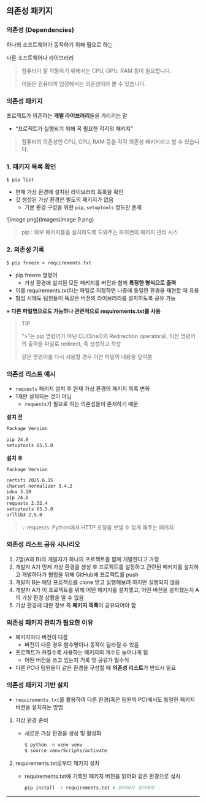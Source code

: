 ## 의존성 패키지

### 의존성 (Dependencies)

하나의 소프트웨어가 동작하기 위해 필요로 하는

다른 소프트웨어나 라이브러리

> 컴퓨터가 잘 작동하기 위해서는 CPU, GPU, RAM 등이 필요합니다.
>
>
> 이들은 컴퓨터의 입장에서는 의존성이라 볼 수 있습니다.

### 의존성 패키지

프로젝트가 의존하는 **개별 라이브러리**들을 가리키는 말

- “프로젝트가 실행되기 위해 꼭 필요한 각각의 패키지”

> 컴퓨터의 의존성인 CPU, GPU, RAM 등을 각각 의존성 패키지라고 할 수 있습니다.

### 1. 패키지 목록 확인

`$ pip list`

- 현재 가상 환경에 설치된 라이브러리 목록을 확인
- 갓 생성된 가상 환경은 별도의 패키지가 없음
  - 기본 환경 구성을 위한 `pip`, `setuptools` 정도만 존재

![image.png](images\image 9.png)

> pip : 외부 패키지들을 설치하도록 도와주는 파이썬의 패키지 관리 시스

### 2. 의존성 기록

`$ pip freeze > requirements.txt`

- pip freeze 명령어
  - 가상 환경에 설치된 모든 패키지를 버전과 함께 **특정한 형식으로 출력**
- 이를 requirements.txt라는 파일로 저장하면 나중에 동일한 환경을 재현할 때 유용
- 협업 시에도 팀원들이 똑같은 버전의 라이브러리를 설치하도록 공유 가능

※ **다른 파일명으로도 가능하나 관련적으로 requirements.txt를 사용**

> TIP
>
>
> “>”는 pip 명령어가 아닌 CLI(Shell)의 Redirection operator로, 
> 이전 명령어의 출력을 파일로 redirect, 즉 생성하고 작성
>
> 같은 명령어를 다시 사용할 경우 이전 파일의 내용을 덮어씀

### 의존성 리스트 예시

- `requests` 패키지 설치 후 현재 가상 환경의 패키지 목록 변화
- 1개만 설치되는 것이 아님
  - `requests`가 필요로 하는 의존성들이 존재하기 때문

**설치 전**

```bash
Package Version

pip 24.0
setuptools 65.5.0
```

**설치 후**

```bash
Package Version

certifi 2025.6.15
charset-normalizer 3.4.2
idna 3.10
pip 24.0
requests 2.32.4
setuptools 65.5.0
urllib3 2.5.0
```

> 💡 requests: Python에서 HTTP 요청을 보낼 수 있게 해주는 패키지

### 의존성 리스트 공유 시나리오

1. 2명(A와 B)의 개발자가 하나의 프로젝트를 함께 개발한다고 가정
2. 개발자 A가 먼저 가상 환경을 생성 후 프로젝트를 설정하고 관련된 패키지를 설치하고 개발하다가 협업을 위해 GitHub에 프로젝트를 push
3. 개발자 B는 해당 프로젝트를 clone 받고 실행해보려 하지만 실행되지 않음
4. 개발자 A가 이 프로젝트를 위해 어떤 패키지를 설치했고, 어떤 버전을 설치했는지 A의 가상 환경 상황을 알 수 없음
5. 가상 환경에 대한 정보 즉 **패키지 목록**이 공유되어야 함

### 의존성 패키지 관리가 필요한 이유

- 패키지마다 버전이 다름
  - 버전이 다른 경우 함수명이나 동작이 달라질 수 있음
- 프로젝트가 커질수록 사용하는 패키지의 개수도 늘어나게 됨
  - 어떤 버전을 쓰고 있는지 기록 및 공유가 필수적
- 다른 PC나 팀원들이 같은 환경을 구성할 때 **의존성 리스트**가 반드시 필요



### 의존성 패키지 기반 설치

- `requirements.txt`를 활용하여 다른 환경(혹은 팀원의 PC)에서도 동일한 패키지 버전을 설치하는 방법

1. 가상 환경 준비

   - 새로운 가상 환경을 생성 및 활성화

     ```bash
     $ python -m venv venv
     $ source venv/Scripts/activate
     ```

2. requirements.txt로부터 패키지 설치

   - requirements.txt에 기록된 패키지 버전을 읽어와 같은 환경으로 설치

     ```bash
     pip install -r requirements.txt # 읽어와서 설치해라
     ```

---

## 